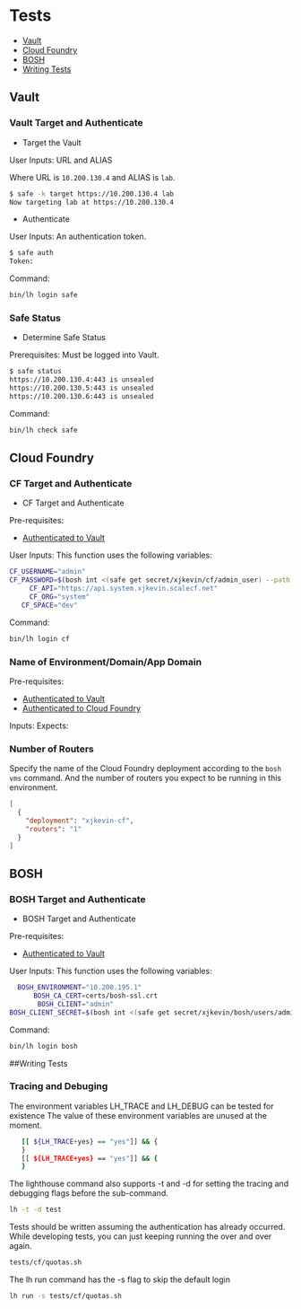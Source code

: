 # Tests

* [Vault](#vault)
* [Cloud Foundry](#cloud-foundry)
* [BOSH](#bosh)
* [Writing Tests](#writing-tests)

## Vault

### Vault Target and Authenticate

* Target the Vault

User Inputs: URL and ALIAS

Where URL is `10.200.130.4` and ALIAS is `lab`.

```bash
$ safe -k target https://10.200.130.4 lab
Now targeting lab at https://10.200.130.4
```

* Authenticate

User Inputs: An authentication token.

```bash
$ safe auth
Token:
```

Command:

```bash
bin/lh login safe
```

### Safe Status

* Determine Safe Status

Prerequisites: Must be logged into Vault.

```bash
$ safe status
https://10.200.130.4:443 is unsealed
https://10.200.130.5:443 is unsealed
https://10.200.130.6:443 is unsealed
```

Command:

```bash
bin/lh check safe
```

## Cloud Foundry

### CF Target and Authenticate

* CF Target and Authenticate

Pre-requisites:

* [Authenticated to Vault](#vault-target-and-authenticate)

User Inputs: This function uses the following variables:

```bash
CF_USERNAME="admin"
CF_PASSWORD=$(bosh int <(safe get secret/xjkevin/cf/admin_user) --path /password)
     CF_API="https://api.system.xjkevin.scalecf.net"
     CF_ORG="system"
   CF_SPACE="dev"
```

Command:

```bash
bin/lh login cf
```

### Name of Environment/Domain/App Domain

Pre-requisites:

* [Authenticated to Vault](#vault-target-and-authenticate)
* [Authenticated to Cloud Foundry](#cf-target-and-authenticate)

Inputs:
Expects:

### Number of Routers

Specify the name of the Cloud Foundry deployment according to the `bosh vms` command.  And the number of routers you expect to be running in this environment.

```json
[
  {
    "deployment": "xjkevin-cf",
    "routers": "1"
  }
]
```

## BOSH

### BOSH Target and Authenticate

* BOSH Target and Authenticate

Pre-requisites:

* [Authenticated to Vault](#vault-target-and-authenticate)

User Inputs: This function uses the following variables:

```bash
  BOSH_ENVIRONMENT="10.200.195.1"
      BOSH_CA_CERT=certs/bosh-ssl.crt
       BOSH_CLIENT="admin"
BOSH_CLIENT_SECRET=$(bosh int <(safe get secret/xjkevin/bosh/users/admin) --path /password)
```

Command:

```bash
bin/lh login bosh
```

##Writing Tests

### Tracing and Debuging

The environment variables LH_TRACE and LH_DEBUG can be tested for existence
The value of these environment variables are unused at the moment.
```bash
   [[ ${LH_TRACE+yes} == "yes"]] && {
   }
   [[ ${LH_TRACE+yes} == "yes"]] && {
   }
```
The lighthouse command also supports -t and -d for setting the tracing and debugging flags before the sub-command.

```bash
lh -t -d test
```

Tests should be written assuming the authentication has already occurred.  
While developing tests, you can just keeping running the over and over again.

```bash
tests/cf/quotas.sh
```

The lh run command has the -s flag to skip the default login

```bash
lh run -s tests/cf/quotas.sh
```
